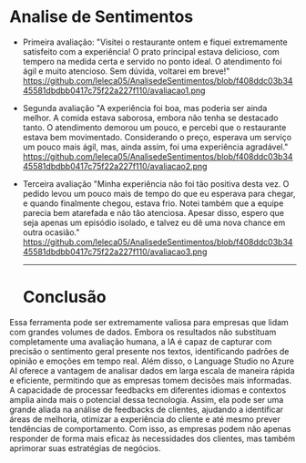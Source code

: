 # Analise de Sentimentos
* Primeira avaliação:
"Visitei o restaurante ontem e fiquei extremamente satisfeito com a experiência! O prato principal estava delicioso, com tempero na medida certa e servido no ponto ideal. O atendimento foi ágil e muito atencioso. Sem dúvida, voltarei em breve!"
https://github.com/leleca05/AnalisedeSentimentos/blob/f408ddc03b3445581dbdbb0417c75f22a227f110/avaliacao1.png

* Segunda avaliação
"A experiência foi boa, mas poderia ser ainda melhor. A comida estava saborosa, embora não tenha se destacado tanto. O atendimento demorou um pouco, e percebi que o restaurante estava bem movimentado. Considerando o preço, esperava um serviço um pouco mais ágil, mas, ainda assim, foi uma experiência agradável."
https://github.com/leleca05/AnalisedeSentimentos/blob/f408ddc03b3445581dbdbb0417c75f22a227f110/avaliacao2.png

* Terceira avaliação
  "Minha experiência não foi tão positiva desta vez. O pedido levou um pouco mais de tempo do que eu esperava para chegar, e quando finalmente chegou, estava frio. Notei também que a equipe parecia bem atarefada e não tão atenciosa. Apesar disso, espero que seja apenas um episódio isolado, e talvez eu dê uma nova chance em outra ocasião."
  https://github.com/leleca05/AnalisedeSentimentos/blob/f408ddc03b3445581dbdbb0417c75f22a227f110/avaliacao3.png
  _____________________________________________________________________________________________________________________________
  # Conclusão
Essa ferramenta pode ser extremamente valiosa para empresas que lidam com grandes volumes de dados. Embora os resultados não substituam completamente uma avaliação humana, a IA é capaz de capturar com precisão o sentimento geral presente nos textos, identificando padrões de opinião e emoções em tempo real. Além disso, o Language Studio no Azure AI oferece a vantagem de analisar dados em larga escala de maneira rápida e eficiente, permitindo que as empresas tomem decisões mais informadas. A capacidade de processar feedbacks em diferentes idiomas e contextos amplia ainda mais o potencial dessa tecnologia. Assim, ela pode ser uma grande aliada na análise de feedbacks de clientes, ajudando a identificar áreas de melhoria, otimizar a experiência do cliente e até mesmo prever tendências de comportamento. Com isso, as empresas podem não apenas responder de forma mais eficaz às necessidades dos clientes, mas também aprimorar suas estratégias de negócios.
